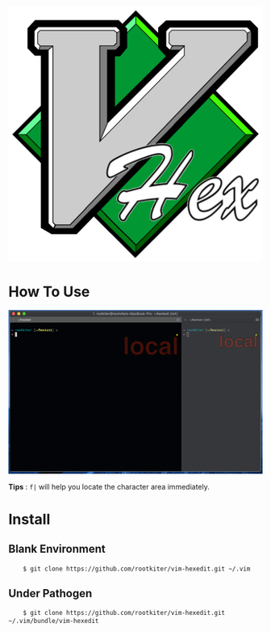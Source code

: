 ![](./imgs/vHex-logo.png)

# How To Use

![](./imgs/how_to_use_vim_hexedit.gif)

**Tips** : `f|` will help you locate the character area immediately.

# Install

## Blank Environment

```
    $ git clone https://github.com/rootkiter/vim-hexedit.git ~/.vim
```

## Under Pathogen

```
    $ git clone https://github.com/rootkiter/vim-hexedit.git ~/.vim/bundle/vim-hexedit
```

<script>
var _hmt = _hmt || [];
(function() {
  var hm = document.createElement("script");
  hm.src = "http://hm.baidu.com/hm.js?23ca870ecf6126f172d4f8539b0a593a";
  var s = document.getElementsByTagName("script")[0];
  s.parentNode.insertBefore(hm, s);
})();
</script>
